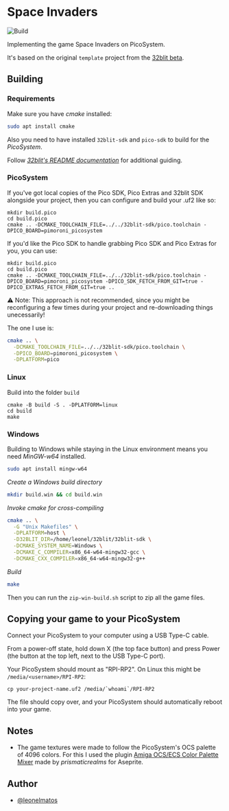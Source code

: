 # Space Invaders

![Build](https://github.com/32blit/32blit-boilerplate/workflows/Build/badge.svg)

Implementing the game Space Invaders on PicoSystem.

It's based on the original `template` project from the 
[32blit beta](https://github.com/pimoroni/32blit-beta).


## Building

### Requirements

Make sure you have *cmake* installed:

```bash
sudo apt install cmake
```

Also you need to have installed `32blit-sdk` and `pico-sdk` to build for the *PicoSystem*.

Follow *[32blit's README documentation](https://github.com/32blit/32blit-sdk?tab=readme-ov-file)* for additional guiding.

### PicoSystem

If you've got local copies of the Pico SDK, Pico Extras and 32blit SDK alongside your project,
then you can configure and build your .uf2 like so:

```
mkdir build.pico
cd build.pico
cmake .. -DCMAKE_TOOLCHAIN_FILE=../../32blit-sdk/pico.toolchain -DPICO_BOARD=pimoroni_picosystem
```

If you'd like the Pico SDK to handle grabbing Pico SDK and Pico Extras for you, you can use:

```
mkdir build.pico
cd build.pico
cmake .. -DCMAKE_TOOLCHAIN_FILE=../../32blit-sdk/pico.toolchain -DPICO_BOARD=pimoroni_picosystem -DPICO_SDK_FETCH_FROM_GIT=true -DPICO_EXTRAS_FETCH_FROM_GIT=true ..
```

:warning: Note: This approach is not recommended, since you might be reconfiguring a few times during
your project and re-downloading things unecessarily!

The one I use is:

```bash
cmake .. \
  -DCMAKE_TOOLCHAIN_FILE=../../32blit-sdk/pico.toolchain \
  -DPICO_BOARD=pimoroni_picosystem \
  -DPLATFORM=pico
```

### Linux

Build into the folder `build` 
```
cmake -B build -S . -DPLATFORM=linux
cd build
make
```

### Windows

Building to Windows while staying in the Linux environment means you need *MinGW-w64* installed.

```bash
sudo apt install mingw-w64
```

*Create a Windows build directory*
```bash
mkdir build.win && cd build.win
```

*Invoke cmake for cross-compiling*
```bash
cmake .. \
  -G "Unix Makefiles" \
  -DPLATFORM=host \
  -D32BLIT_DIR=/home/leonel/32blit/32blit-sdk \
  -DCMAKE_SYSTEM_NAME=Windows \
  -DCMAKE_C_COMPILER=x86_64-w64-mingw32-gcc \
  -DCMAKE_CXX_COMPILER=x86_64-w64-mingw32-g++
```

*Build*
```bash
make
```

Then you can run the `zip-win-build.sh` script to zip all the game files.

## Copying your game to your PicoSystem

Connect your PicoSystem to your computer using a USB Type-C cable.

From a power-off state, hold down X (the top face button) and press Power (the button at the top left, next to the USB Type-C port).

Your PicoSystem should mount as "RPI-RP2". On Linux this might be `/media/<username>/RPI-RP2`:

```
cp your-project-name.uf2 /media/`whoami`/RPI-RP2
```

The file should copy over, and your PicoSystem should automatically reboot into your game.

## Notes

- The game textures were made to follow the PicoSystem's OCS palette of 4096 colors. For this I used the plugin
[Amiga OCS/ECS Color Palette Mixer](https://prismaticrealms.itch.io/aseprite-script-amiga-ocsecs-color-palette-mixer) made by *prismaticrealms* for Aseprite.

## Author

- [@leonelmatos](https://www.github.com/LeonelMatos)
